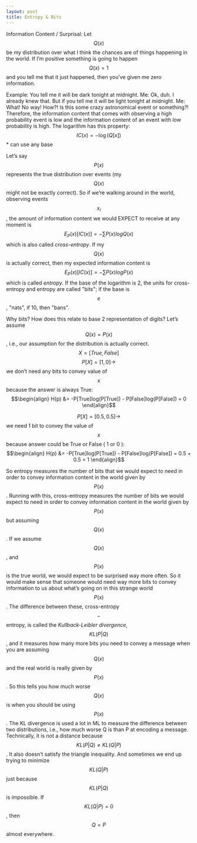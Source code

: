 ```yaml
---
layout: post
title: Entropy & Bits
---
```


Information Content / Surprisal: Let $$Q(x)$$ be my distribution over what I think the chances are of things happening in the world. If I’m positive something is going to happen $$Q(x)=1$$ and you tell me that it just happened, then you’ve given me zero information.

Example: You tell me it will be dark tonight at midnight. Me: Ok, duh. I already knew that. But if you tell me it will be light tonight at midnight. Me: What! No way! How?! Is this some crazy astronomical event or something?! Therefore, the information content that comes with observing a high probability event is low and the information content of an event with low probability is high. The logarithm has this property:
$$IC(x) = -\log(Q[x])$$ * can use any base

Let’s say $$P(x)$$ represents the true distribution over events (my $$Q(x)$$ might not be exactly correct). So if we’re walking around in the world, observing events $$x_i$$, the amount of information content we would EXPECT to receive at any moment is $$E_P(x)[IC(x)] = -\sum P(x) log Q(x)$$ which is also called *cross-entropy*. If my $$Q(x)$$ is actually correct, then my expected information content is $$E_P(x)[IC(x)] = -\sum P(x) log P(x)$$ which is called *entropy*.
If the base of the logarithm is 2, the units for cross-entropy and entropy are called "bits"; if the base is $$e$$, "nats", if 10, then "bans".

Why bits? How does this relate to base 2 representation of digits? Let’s assume $$Q(x)=P(x)$$, i.e., our assumption for the distribution is actually correct.
$$X = [True,False]$$
$$P[X] = [1,0] \rightarrow$$ we don’t need any bits to convey value of $$x$$ because the answer is always True:
$$\begin{align}
H(p) &= -P[True]log(P[True]) - P[False]log(P[False]) = 0
\end{align}$$

$$P[X] = [0.5,0.5] \rightarrow$$ we need 1 bit to convey the value of $$x$$ because answer could be True or False ( 1 or 0 ):
$$\begin{align}
H(p) &= -P[True]log(P[True]) - P[False]log(P[False]) = 0.5 + 0.5 = 1
\end{align}$$

So entropy measures the number of bits that we would expect to need in order to convey information content in the world given by $$P(x)$$. Running with this, cross-entropy measures the number of bits we would expect to need in order to convey information content in the world given by $$P(x)$$ but assuming $$Q(x)$$. If we assume $$Q(x)$$, and $$P(x)$$ is the true world, we would expect to be surprised way more often. So it would make sense that someone would need way more bits to convey information to us about what’s going on in this strange world $$P(x)$$.
The difference between these, cross-entropy $$-$$ entropy, is called the *Kullback-Leibler divergence*, $$KL(P|Q)$$, and it measures how many more bits you need to convey a message when you are assuming $$Q(x)$$ and the real world is really given by $$P(x)$$. So this tells you how much worse $$Q(x)$$ is when you should be using $$P(x)$$. The KL divergence is used a lot in ML to measure the difference between two distributions, i.e., how much worse Q is than P at encoding a message. Technically, it is not a distance because $$KL(P|Q) \ne KL(Q|P)$$. It also doesn’t satisfy the triangle inequality. And sometimes we end up trying to minimize $$KL(Q|P)$$ just because $$KL(P|Q)$$ is impossible. If $$KL(Q|P) = 0$$, then $$Q=P$$ almost everywhere.
